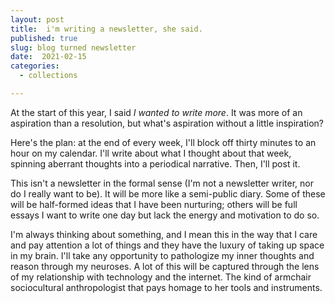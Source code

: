 ```yaml
---
layout: post
title:  i'm writing a newsletter, she said.
published: true
slug: blog turned newsletter
date:  2021-02-15
categories:
  - collections

---
```


At the start of this year, I said *I wanted to write more*. It was more of an aspiration than a resolution, but what's aspiration without a little inspiration?

Here's the plan: at the end of every week, I'll block off thirty minutes to an hour on my calendar. I'll write about what I thought about that week, spinning aberrant thoughts into a periodical narrative. Then, I'll post it.

This isn't a newsletter in the formal sense  (I'm not a newsletter writer, nor do I really want to be). It will be more like a semi-public diary. Some of these will be half-formed ideas that I have been nurturing; others will be full essays I want to write one day but lack the energy and motivation to do so.

I'm always thinking about something, and I mean this in the way that I care and pay attention a lot of things and they have the luxury of taking up space in my brain. I'll take any opportunity to pathologize my inner thoughts and reason through my neuroses. A lot of this will be captured through the lens of my relationship with technology and the internet. The kind of armchair sociocultural anthropologist that pays homage to her tools and instruments. 